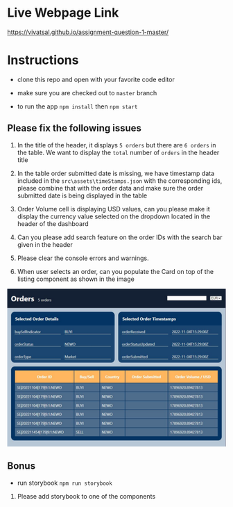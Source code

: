 # Live Webpage Link
https://vivatsal.github.io/assignment-question-1-master/

# Instructions

- clone this repo and open with your favorite code editor

- make sure you are checked out to `master` branch

- to run the app `npm install` then `npm start`

## Please fix the following issues

1.  In the title of the header, it displays `5 orders` but there are `6 orders` in the table. We want to display the `total` number of `orders` in the header title

2.  In the table order submitted date is missing, we have timestamp data included in the `src\assets\timeStamps.json` with the corresponding ids, please combine that with the order data and make sure the order submitted date is being displayed in the table

3.  Order Volume cell is displaying USD values, can you please make it display the currency value selected on the dropdown located in the header of the dashboard

4.  Can you please add search feature on the order IDs with the search bar given in the header

5.  Please clear the console errors and warnings.

6.  When user selects an order, can you populate the Card on top of the listing component as shown in the image

![alt text](dashboard.JPG)

## Bonus

- run storybook `npm run storybook`

1. Please add storybook to one of the components
